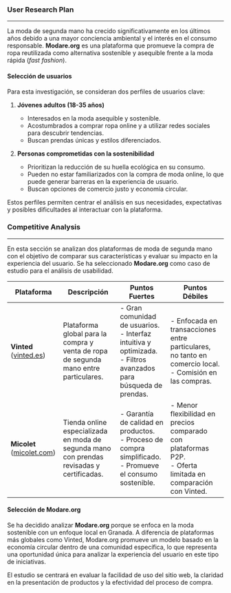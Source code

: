 ### User Research Plan
-----

La moda de segunda mano ha crecido significativamente en los últimos años debido a una mayor conciencia ambiental y el interés en el consumo responsable. **Modare.org** es una plataforma que promueve la compra de ropa reutilizada como alternativa sostenible y asequible frente a la moda rápida (*fast fashion*). 

#### **Selección de usuarios**  
Para esta investigación, se consideran dos perfiles de usuarios clave:

1. **Jóvenes adultos (18-35 años)**  
   - Interesados en la moda asequible y sostenible.  
   - Acostumbrados a comprar ropa online y a utilizar redes sociales para descubrir tendencias.  
   - Buscan prendas únicas y estilos diferenciados.  

2. **Personas comprometidas con la sostenibilidad**  
   - Prioritizan la reducción de su huella ecológica en su consumo.  
   - Pueden no estar familiarizados con la compra de moda online, lo que puede generar barreras en la experiencia de usuario.  
   - Buscan opciones de comercio justo y economía circular.  

Estos perfiles permiten centrar el análisis en sus necesidades, expectativas y posibles dificultades al interactuar con la plataforma.  


### Competitive Analysis
-----


En esta sección se analizan dos plataformas de moda de segunda mano con el objetivo de comparar sus características y evaluar su impacto en la experiencia del usuario. Se ha seleccionado **Modare.org** como caso de estudio para el análisis de usabilidad.

| **Plataforma**     | **Descripción** | **Puntos Fuertes** | **Puntos Débiles** |
|--------------------|----------------|-------------------|------------------|
| **Vinted** ([vinted.es](https://www.vinted.es)) | Plataforma global para la compra y venta de ropa de segunda mano entre particulares. | - Gran comunidad de usuarios. <br>- Interfaz intuitiva y optimizada. <br>- Filtros avanzados para búsqueda de prendas. | - Enfocada en transacciones entre particulares, no tanto en comercio local. <br>- Comisión en las compras. |
| **Micolet** ([micolet.com](https://www.micolet.com)) | Tienda online especializada en moda de segunda mano con prendas revisadas y certificadas. | - Garantía de calidad en productos. <br>- Proceso de compra simplificado. <br>- Promueve el consumo sostenible. | - Menor flexibilidad en precios comparado con plataformas P2P. <br>- Oferta limitada en comparación con Vinted. |

#### **Selección de Modare.org**  
Se ha decidido analizar **Modare.org** porque se enfoca en la moda sostenible con un enfoque local en Granada. A diferencia de plataformas más globales como Vinted, Modare.org promueve un modelo basado en la economía circular dentro de una comunidad específica, lo que representa una oportunidad única para analizar la experiencia del usuario en este tipo de iniciativas. 

El estudio se centrará en evaluar la facilidad de uso del sitio web, la claridad en la presentación de productos y la efectividad del proceso de compra.
